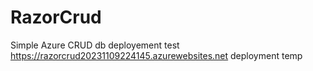 # RazorCrud
Simple Azure CRUD db deployement test
https://razorcrud20231109224145.azurewebsites.net deployment temp
